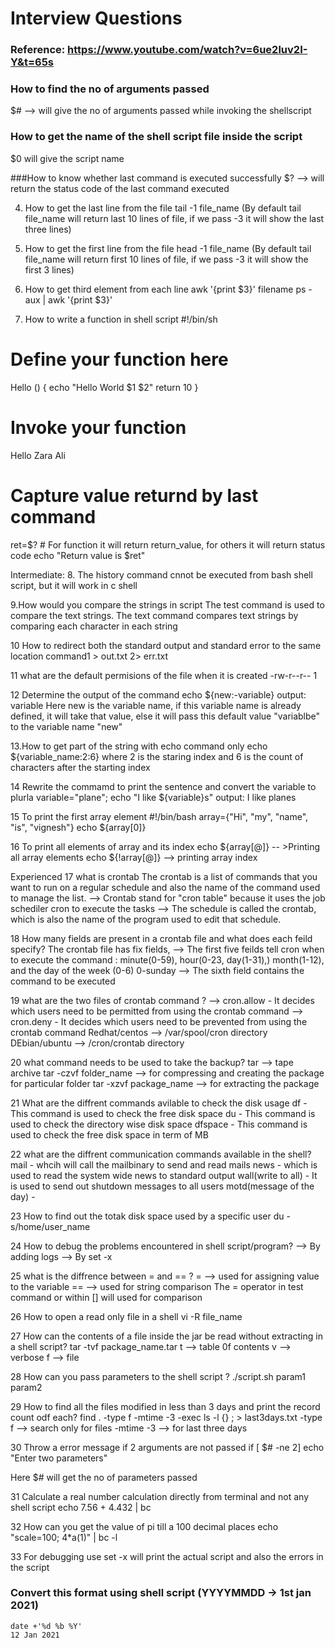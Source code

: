 # Interview Questions

### Reference: https://www.youtube.com/watch?v=6ue2luv2I-Y&t=65s

### How to find the no of arguments passed
$# --> will give the no of arguments passed while invoking the shellscript

### How to get the name of the shell script file inside the script
$0 will give the script name

###How to know whether last command is executed successfully
$? --> will return the status code of the last command executed

4. How to get the last line from the file
tail -1 file_name (By default tail file_name will return last 10 lines of file, if we pass -3 it will show the last three lines)

5. How to get the first line from the file
head -1 file_name (By default tail file_name will return first 10 lines of file, if we pass -3 it will show the first 3 lines)

6. How to get third element from each line
awk '{print $3}' filename
ps -aux | awk '{print $3}'

7. How to write a function in shell script
#!/bin/sh
# Define your function here
Hello () {
   echo "Hello World $1 $2"
   return 10
}
# Invoke your function
Hello Zara Ali
# Capture value returnd by last command
ret=$?  # For function it will return return_value, for others it will return status code
echo "Return value is $ret"

Intermediate:
8. The history command cnnot be executed from bash shell script, but it will work in c shell

9.How would you compare the strings in script
The test command is used to compare the text strings. The text command compares text strings by comparing each character in each string 

10 How to redirect both the standard output and standard error to the same location
command1 > out.txt 2> err.txt

11 what are the default permisions of the file when it is created
-rw-r--r-- 1

12 Determine the output of the command
echo ${new:-variable}
output: variable
Here new is the variable name, if this variable name is already defined, it will take that value, else it will pass this default value "variablbe" to the
variable name "new" 

13.How to get part of the string with echo command only
echo ${variable_name:2:6} where 2 is the staring index and 6 is the count of characters after the starting index

14 Rewrite the commamd to print the sentence and convert the variable to plurla
variable="plane"; echo "I like ${variable}s"
output: I like planes

15 To print the first array element
#!/bin/bash
array={"Hi", "my", "name", "is", "vignesh"}
echo ${array[0]}

16 To print all elements of array and its index
echo ${array[@]} -- >Printing all array elements
echo ${!array[@]} --> printing array index

Experienced
17 what is crontab
The crontab is a list of commands that you want to run on a regular schedule and also the name of the command used to manage the list.
--> Crontab stand for "cron table" because it uses the job schediler cron to execute the tasks
--> The schedule is called the crontab, which is also the name of the program used to edit that schedule.

18 How many fields are present in a crontab file and what does each feild specify?
The crontab file has fix fields,
--> The first five feilds tell cron when to execute the command : minute(0-59), hour(0-23, day(1-31),)
month(1-12), and the day of the week (0-6) 0-sunday
--> The sixth field contains the command to be executed

19 what are the two files of crontab command ?
--> cron.allow - It decides which users need to be permitted from using the crontab command
--> cron.deny - It decides which users need to be prevented from using the crontab command
Redhat/centos --> /var/spool/cron directory
DEbian/ubuntu --> /cron/crontab directory

20 what command needs to be used to take the backup?
tar --> tape archive
tar -czvf folder_name --> for compressing and creating the package for particular folder
tar -xzvf package_name --> for extracting the package

21 What are the diffrent commands avilable to check the disk usage
df - This command is used to check the free disk space
du - This command is used to check the directory wise disk space
dfspace - This command is used to check the free disk space in term of MB

22 what are the diffrent communication commands available in the shell?
mail - whcih will call the mailbinary to send and read mails
news - which is used to read the system wide news to standard output
wall(write to all) -  It is used to send out shutdown messages to all users
motd(message of the day) - 

23 How to find out the totak disk space used by a specific user
du -s/home/user_name

24 How to debug the problems encountered in shell script/program?
--> By adding logs
--> By set -x

25 what is the diffrence between = and == ?
= --> used for assigning value to the variable
== --> used for string comparison
The = operator in test command or within [] will used for comparison

26 How to open a read only file in a shell
vi -R file_name

27 How can the contents of a file inside the jar be read without extracting in a shell script?
tar -tvf package_name.tar
t --> table 0f contents
v --> verbose
f --> file

28 How can you pass parameters to the shell script ?
./script.sh param1 param2

29 How to find all the files modified in less than 3 days and print the record count odf each?
find . -type f -mtime -3 -exec ls -l {} \; > last3days.txt
-type f --> search only for files
-mtime -3 --> for last three days

30  Throw a error message if 2 arguments are not passed
if [ $# -ne 2]
    echo "Enter two parameters"
    
Here $# will get the no of parameters passed

31 Calculate a real number calculation directly from terminal and not any shell script
echo 7.56 + 4.432 | bc

32 How can you get the value of pi till a 100 decimal places
echo "scale=100; 4*a(1)" | bc -l

33 For debugging use set -x 
will print the actual script and also the errors in the script

### Convert this format using shell script (YYYYMMDD -> 1st jan 2021)
```
date +'%d %b %Y'
12 Jan 2021
```

